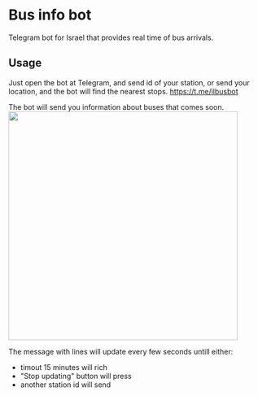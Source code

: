 # Bus info bot

Telegram bot for Israel that provides real time of bus arrivals.

## Usage 
Just open the bot at Telegram, and send id of your station, or send your location, and the bot will find the nearest stops.
https://t.me/ilbusbot

The bot will send you information about buses that comes soon.
<br>
<img src="https://telegra.ph/file/35db2920175d05b717e3c.png" width=450px>

The message with lines will update every few seconds untill either:
- timout 15 minutes will rich
- "Stop updating" button will press
- another station id will send

